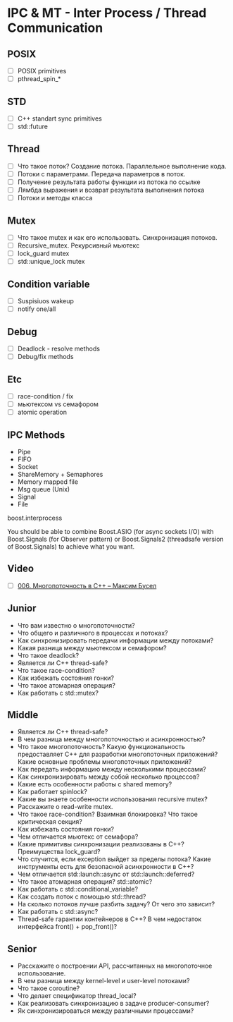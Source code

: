 # IPC & MT - Inter Process / Thread Communication

## POSIX

- [ ] POSIX primitives
- [ ] pthread_spin_*

## STD

- [ ] C++ standart sync primitives
- [ ] std::future

## Thread

- [ ] Что такое поток? Создание потока. Параллельное выполнение кода.
- [ ] Потоки с параметрами. Передача параметров в поток.
- [ ] Получение результата работы функции из потока по ссылке
- [ ] Лямбда выражения и возврат результата выполнения потока
- [ ] Потоки и методы класса

## Mutex

- [ ] Что такое mutex и как его использовать. Синхронизация потоков.
- [ ] Recursive_mutex. Рекурсивный мьютекс
- [ ] lock_guard mutex
- [ ] std::unique_lock mutex

## Condition variable

- [ ] Suspisiuos wakeup
- [ ] notify one/all

## Debug

- [ ] Deadlock - resolve methods
- [ ] Debug/fix methods

## Etc

- [ ] race-condition / fix
- [ ] мьютексом vs семафором
- [ ] atomic operation

## IPC Methods

- Pipe
- FIFO
- Socket
- ShareMemory + Semaphores
- Memory mapped file
- Msg queue (Unix)
- Signal
- File

boost.interprocess

You should be able to combine Boost.ASIO (for async sockets I/O)
with Boost.Signals (for Observer pattern) or Boost.Signals2 (threadsafe version of Boost.Signals)
to achieve what you want.

## Video

- [ ] [006. Многопоточность в С++ – Максим Бусел](https://www.youtube.com/watch?v=-TuJP8pUBW0)

## Junior

- Что вам известно о многопоточности?
- Что общего и различного в процессах и потоках?
- Как синхронизировать передачи информации между потоками?
- Какая разница между мьютексом и семафором?
- Что такое deadlock?
- Является ли С++ thread-safe?
- Что такое race-condition?
- Как избежать состояния гонки?
- Что такое атомарная операция?
- Как работать с std::mutex?

## Middle

- Является ли С++ thread-safe?
- В чем разница между многопоточностью и асинхронностью?
- Что такое многопоточность? Какую функциональность предоставляет С++ для разработки многопоточных
  приложений? Какие основные проблемы многопоточных приложений?
- Как передать информацию между несколькими процессами?
- Как синхронизировать между собой несколько процессов?
- Какие есть особенности работы с shared memory?
- Как работает spinlock?
- Какие вы знаете особенности использования recursive mutex?
- Расскажите о read-write mutex.
- Что такое race-condition? Взаимная блокировка? Что такое критическая секция?
- Как избежать состояния гонки?
- Чем отличается мьютекс от семафора?
- Какие примитивы синхронизации реализованы в C++? Преимущества lock_guard?
- Что случится, если exception выйдет за пределы потока? Какие инструменты есть для безопасной
  асинхронности в С++?
- Чем отличается std::launch::async от std::launch::deferred?
- Что такое атомарная операция? std::atomic?
- Как работать с std::conditional_variable?
- Как создать поток с помощью std::thread?
- На сколько потоков лучше разбить задачу? От чего это зависит?
- Как работать с std::async?
- Thread-safe гарантии контейнеров в С++? В чем недостаток интерфейса front() + pop_front()?

## Senior

- Расскажите о построении API, рассчитанных на многопоточное использование.
- В чем разница между kernel-level и user-level потоками?
- Что такое coroutine?
- Что делает спецификатор thread_local?
- Как реализовать синхронизацию в задаче producer-consumer?
- Як синхронизироваться между различными процессами?
